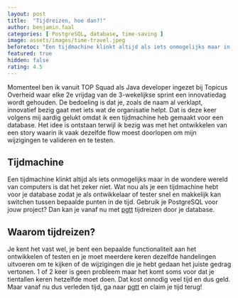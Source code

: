 ```yaml
---
layout: post
title:  "Tijdreizen, hoe dan?!"
author: benjamin.faal
categories: [ PostgreSQL, database, time-saving ]
image: assets/images/time-travel.jpeg
beforetoc: "Een tijdmachine klinkt altijd als iets onmogelijks maar in de wondere wereld van computers is dat het zeker niet."
featured: true
hidden: false
rating: 4.5
---
```

Momenteel ben ik vanuit TOP Squad als Java developer ingezet bij Topicus Overheid waar elke 2e vrijdag van de 3-wekelijkse sprint een innovatiedag wordt gehouden. De bedoeling is dat je, zoals de naam al verklapt, innovatief bezig gaat met iets wat de organisatie helpt. Dat is deze keer volgens mij aardig gelukt omdat ik een tijdmachine heb gemaakt voor een database. Het idee is ontstaan terwijl ik bezig was met het ontwikkelen van een story waarin ik vaak dezelfde flow moest doorlopen om mijn wijzigingen te valideren en te testen.

## Tijdmachine
Een tijdmachine klinkt altijd als iets onmogelijks maar in de wondere wereld van computers is dat het zeker niet. Wat nou als je een tijdmachine hebt voor je database zodat je als ontwikkelaar of tester snel en makkelijk kan switchen tussen bepaalde punten in de tijd.
Gebruik je PostgreSQL voor jouw project? Dan kan je vanaf nu met [pgtt](https://github.com/BenjaminFaal/pgtt) tijdreizen door je database.

## Waarom tijdreizen?
Je kent het vast wel, je bent een bepaalde functionaliteit aan het ontwikkelen of testen en je moet meerdere keren dezelfde handelingen uitvoeren om te kijken of de wijzigingen die je hebt gedaan het juiste gedrag vertonen. 1 of 2 keer is geen probleem maar het komt soms voor dat je tientallen keren hetzelfde moet doen. Dat kost onnodig veel tijd en dus geld. Maar vanaf nu dus verleden tijd, ga naar [pgtt](https://github.com/BenjaminFaal/pgtt) en claim je tijd terug!
